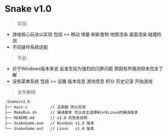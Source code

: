 # Snake v1.0

> 实现:
* 游戏核心玩法以实现 包括 >> 移动 增量 刷新食物 地图渲染 画面渲染 碰撞检测
* 不同操作系统适配

> 不足:
* 对于Windows版本来说 会发生较为强烈的闪屏问题 原因有所猜测但未完全了解
* 没有菜单系统 包括 >> 设置 版本信息 游戏信息 积分 历史记录 开始游戏

> 文件解释:
```shell
.Snake/v1.0
├── main.c          // 主函数 所以实现
├── MakeRun.sh      // 编译脚本 可以自主选择Win与Linux的编译版本
├── README.md       // v1.0 的信息说明
├── SnakeGame.exe   // Windows v1.0 版本 
└── SnakeGame.out   // Linux   v1.0 版本
```